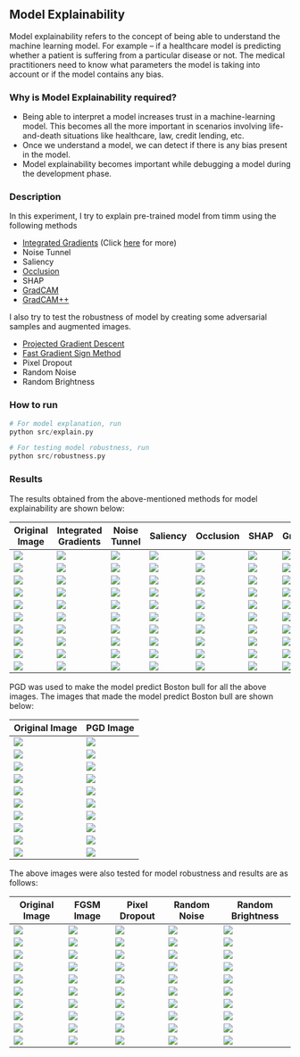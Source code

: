 ## Model Explainability

Model explainability refers to the concept of being able to understand the machine learning model. For example – if a healthcare model is predicting whether a patient is suffering from a particular disease or not. The medical practitioners need to know what parameters the model is taking into account or if the model contains any bias.

### Why is Model Explainability required?

- Being able to interpret a model increases trust in a machine-learning model. This becomes all the more important in scenarios involving life-and-death situations like healthcare, law, credit lending, etc.
- Once we understand a model, we can detect if there is any bias present in the model.
- Model explainability becomes important while debugging a model during the development phase.

### Description

In this experiment, I try to explain pre-trained model from timm using the following methods

- [Integrated Gradients](https://arxiv.org/abs/1703.01365) (Click [here](https://erdem.pl/2022/04/xai-methods-integrated-gradients) for more)
- Noise Tunnel
- Saliency
- [Occlusion](https://arxiv.org/abs/1311.2901)
- SHAP
- [GradCAM](https://arxiv.org/abs/1610.02391)
- [GradCAM++](https://sites.math.northwestern.edu/~mlerma/papers/Grad_CAM___is_equivalent_to_Grad_CAM_with_positive_gradients.pdf)

I also try to test the robustness of model by creating some adversarial samples and augmented images.

- [Projected Gradient Descent](https://arxiv.org/abs/1706.06083)
- [Fast Gradient Sign Method](https://arxiv.org/abs/1412.6572)
- Pixel Dropout
- Random Noise
- Random Brightness

### How to run

```python
# For model explanation, run
python src/explain.py

# For testing model robustness, run
python src/robustness.py
```

### Results

The results obtained from the above-mentioned methods for model explainability are shown below:

| Original Image                    | Integrated Gradients                | Noise Tunnel                        | Saliency                            | Occlusion                           | SHAP                                | GradCAM                             | GradCAM++                           |
| --------------------------------- | ----------------------------------- | ----------------------------------- | ----------------------------------- | ----------------------------------- | ----------------------------------- | ----------------------------------- | ----------------------------------- |
| ![](../resources/imagenet/1.jpg)  | ![](../resources/imagenet/1_1.jpg)  | ![](../resources/imagenet/1_2.jpg)  | ![](../resources/imagenet/1_3.jpg)  | ![](../resources/imagenet/1_4.jpg)  | ![](../resources/imagenet/1_5.jpg)  | ![](../resources/imagenet/1_6.jpg)  | ![](../resources/imagenet/1_7.jpg)  |
| ![](../resources/imagenet/2.jpg)  | ![](../resources/imagenet/2_1.jpg)  | ![](../resources/imagenet/2_2.jpg)  | ![](../resources/imagenet/2_3.jpg)  | ![](../resources/imagenet/2_4.jpg)  | ![](../resources/imagenet/2_5.jpg)  | ![](../resources/imagenet/2_6.jpg)  | ![](../resources/imagenet/2_7.jpg)  |
| ![](../resources/imagenet/3.jpg)  | ![](../resources/imagenet/3_1.jpg)  | ![](../resources/imagenet/3_2.jpg)  | ![](../resources/imagenet/3_3.jpg)  | ![](../resources/imagenet/3_4.jpg)  | ![](../resources/imagenet/3_5.jpg)  | ![](../resources/imagenet/3_6.jpg)  | ![](../resources/imagenet/3_7.jpg)  |
| ![](../resources/imagenet/4.jpg)  | ![](../resources/imagenet/4_1.jpg)  | ![](../resources/imagenet/4_2.jpg)  | ![](../resources/imagenet/4_3.jpg)  | ![](../resources/imagenet/4_4.jpg)  | ![](../resources/imagenet/4_5.jpg)  | ![](../resources/imagenet/4_6.jpg)  | ![](../resources/imagenet/4_7.jpg)  |
| ![](../resources/imagenet/5.jpg)  | ![](../resources/imagenet/5_1.jpg)  | ![](../resources/imagenet/5_2.jpg)  | ![](../resources/imagenet/5_3.jpg)  | ![](../resources/imagenet/5_4.jpg)  | ![](../resources/imagenet/5_5.jpg)  | ![](../resources/imagenet/5_6.jpg)  | ![](../resources/imagenet/5_7.jpg)  |
| ![](../resources/imagenet/6.jpg)  | ![](../resources/imagenet/6_1.jpg)  | ![](../resources/imagenet/6_2.jpg)  | ![](../resources/imagenet/6_3.jpg)  | ![](../resources/imagenet/6_4.jpg)  | ![](../resources/imagenet/6_5.jpg)  | ![](../resources/imagenet/6_6.jpg)  | ![](../resources/imagenet/6_7.jpg)  |
| ![](../resources/imagenet/7.jpg)  | ![](../resources/imagenet/7_1.jpg)  | ![](../resources/imagenet/7_2.jpg)  | ![](../resources/imagenet/7_3.jpg)  | ![](../resources/imagenet/7_4.jpg)  | ![](../resources/imagenet/7_5.jpg)  | ![](../resources/imagenet/7_6.jpg)  | ![](../resources/imagenet/7_7.jpg)  |
| ![](../resources/imagenet/8.jpg)  | ![](../resources/imagenet/8_1.jpg)  | ![](../resources/imagenet/8_2.jpg)  | ![](../resources/imagenet/8_3.jpg)  | ![](../resources/imagenet/8_4.jpg)  | ![](../resources/imagenet/8_5.jpg)  | ![](../resources/imagenet/8_6.jpg)  | ![](../resources/imagenet/8_7.jpg)  |
| ![](../resources/imagenet/9.jpg)  | ![](../resources/imagenet/9_1.jpg)  | ![](../resources/imagenet/9_2.jpg)  | ![](../resources/imagenet/9_3.jpg)  | ![](../resources/imagenet/9_4.jpg)  | ![](../resources/imagenet/9_5.jpg)  | ![](../resources/imagenet/9_6.jpg)  | ![](../resources/imagenet/9_7.jpg)  |
| ![](../resources/imagenet/10.jpg) | ![](../resources/imagenet/10_1.jpg) | ![](../resources/imagenet/10_2.jpg) | ![](../resources/imagenet/10_3.jpg) | ![](../resources/imagenet/10_4.jpg) | ![](../resources/imagenet/10_5.jpg) | ![](../resources/imagenet/10_6.jpg) | ![](../resources/imagenet/10_7.jpg) |

PGD was used to make the model predict Boston bull for all the above images. The images that made the model predict Boston bull are shown below:

| Original Image                    | PGD Image                           |
| --------------------------------- | ----------------------------------- |
| ![](../resources/imagenet/1.jpg)  | ![](../resources/imagenet/1_8.jpg)  |
| ![](../resources/imagenet/2.jpg)  | ![](../resources/imagenet/2_8.jpg)  |
| ![](../resources/imagenet/3.jpg)  | ![](../resources/imagenet/3_8.jpg)  |
| ![](../resources/imagenet/4.jpg)  | ![](../resources/imagenet/4_8.jpg)  |
| ![](../resources/imagenet/5.jpg)  | ![](../resources/imagenet/5_8.jpg)  |
| ![](../resources/imagenet/6.jpg)  | ![](../resources/imagenet/6_8.jpg)  |
| ![](../resources/imagenet/7.jpg)  | ![](../resources/imagenet/7_8.jpg)  |
| ![](../resources/imagenet/8.jpg)  | ![](../resources/imagenet/8_8.jpg)  |
| ![](../resources/imagenet/9.jpg)  | ![](../resources/imagenet/9_8.jpg)  |
| ![](../resources/imagenet/10.jpg) | ![](../resources/imagenet/10_8.jpg) |

The above images were also tested for model robustness and results are as follows:

| Original Image                    | FGSM Image                          | Pixel Dropout                        | Random Noise                         | Random Brightness                    |
| --------------------------------- | ----------------------------------- | ------------------------------------ | ------------------------------------ | ------------------------------------ |
| ![](../resources/imagenet/1.jpg)  | ![](../resources/imagenet/1_9.jpg)  | ![](../resources/imagenet/1_10.jpg)  | ![](../resources/imagenet/1_11.jpg)  | ![](../resources/imagenet/1_12.jpg)  |
| ![](../resources/imagenet/2.jpg)  | ![](../resources/imagenet/2_9.jpg)  | ![](../resources/imagenet/2_10.jpg)  | ![](../resources/imagenet/2_11.jpg)  | ![](../resources/imagenet/2_12.jpg)  |
| ![](../resources/imagenet/3.jpg)  | ![](../resources/imagenet/3_9.jpg)  | ![](../resources/imagenet/3_10.jpg)  | ![](../resources/imagenet/3_11.jpg)  | ![](../resources/imagenet/3_12.jpg)  |
| ![](../resources/imagenet/4.jpg)  | ![](../resources/imagenet/4_9.jpg)  | ![](../resources/imagenet/4_10.jpg)  | ![](../resources/imagenet/4_11.jpg)  | ![](../resources/imagenet/4_12.jpg)  |
| ![](../resources/imagenet/5.jpg)  | ![](../resources/imagenet/5_9.jpg)  | ![](../resources/imagenet/5_10.jpg)  | ![](../resources/imagenet/5_11.jpg)  | ![](../resources/imagenet/5_12.jpg)  |
| ![](../resources/imagenet/6.jpg)  | ![](../resources/imagenet/6_9.jpg)  | ![](../resources/imagenet/6_10.jpg)  | ![](../resources/imagenet/6_11.jpg)  | ![](../resources/imagenet/6_12.jpg)  |
| ![](../resources/imagenet/7.jpg)  | ![](../resources/imagenet/7_9.jpg)  | ![](../resources/imagenet/7_10.jpg)  | ![](../resources/imagenet/7_11.jpg)  | ![](../resources/imagenet/7_12.jpg)  |
| ![](../resources/imagenet/8.jpg)  | ![](../resources/imagenet/8_9.jpg)  | ![](../resources/imagenet/8_10.jpg)  | ![](../resources/imagenet/8_11.jpg)  | ![](../resources/imagenet/8_12.jpg)  |
| ![](../resources/imagenet/9.jpg)  | ![](../resources/imagenet/9_9.jpg)  | ![](../resources/imagenet/9_10.jpg)  | ![](../resources/imagenet/9_11.jpg)  | ![](../resources/imagenet/9_12.jpg)  |
| ![](../resources/imagenet/10.jpg) | ![](../resources/imagenet/10_9.jpg) | ![](../resources/imagenet/10_10.jpg) | ![](../resources/imagenet/10_11.jpg) | ![](../resources/imagenet/10_12.jpg) |
